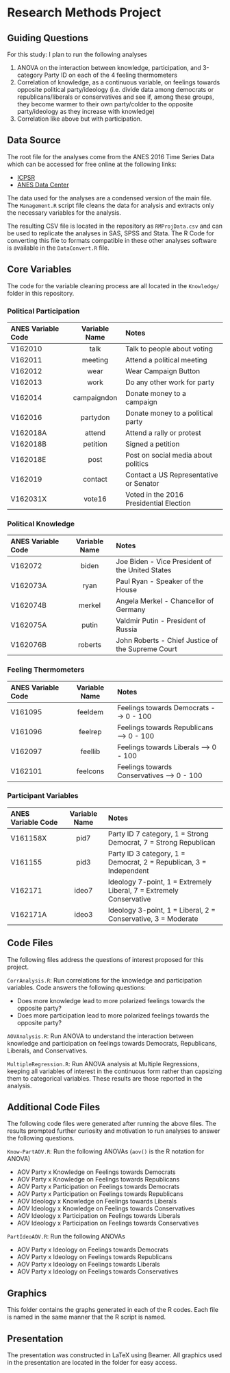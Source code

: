 # Research Methods Project

## Guiding Questions

For this study: I plan to run the following analyses   

1. ANOVA on the interaction between knowledge, participation, and 3-category Party ID on each of the 4 feeling thermometers  
2. Correlation of knowledge, as a continuous variable, on feelings towards opposite political party/ideology (i.e. divide data among democrats or republicans/liberals or conservatives and see if, among these groups, they become warmer to their own party/colder to the opposite party/ideology as they increase with knowledge)  
3. Correlation like above but with participation.

## Data Source

The root file for the analyses come from the ANES 2016 Time Series Data which can be accessed for free online at the following links:

- [ICPSR](https://www.icpsr.umich.edu/icpsrweb/ICPSR/studies/36824)
- [ANES Data Center](https://electionstudies.org/project/2016-time-series-study/)

The data used for the analyses are a condensed version of the main file. The `Management.R` script file cleans the data for analysis and extracts only the necessary variables for the analysis.

The resulting CSV file is located in the repository as `RMProjData.csv` and can be used to replicate the analyses in SAS, SPSS and Stata. The R Code for converting this file to formats compatible in these other analyses software is available in the `DataConvert.R` file.

## Core Variables

The code for the variable cleaning process are all located in the `Knowledge/` folder in this repository.

### Political Participation 

|ANES Variable Code| Variable Name| Notes|
|:-------------|:-----------:|:----------|
|V162010| talk| Talk to people about voting|
|V162011| meeting| Attend a political meeting|
|V162012| wear| Wear Campaign Button|
|V162013| work|Do any other work for party|
|V162014| campaigndon| Donate money to a campaign|
|V162016| partydon| Donate money to a political party|
|V162018A| attend| Attend a rally or protest|
|V162018B| petition| Signed a petition|
|V162018E| post| Post on social media about politics|
|V162019| contact| Contact a US Representative or Senator|
|V162031X| vote16| Voted in the 2016 Presidential Election|

### Political Knowledge

|ANES Variable Code| Variable Name| Notes|
|:-------------|:-----------:|:----------|
|V162072| biden| Joe Biden - Vice President of the United States|
|V162073A| ryan| Paul Ryan - Speaker of the House|
|V162074B| merkel| Angela Merkel - Chancellor of Germany|
|V162075A| putin| Valdmir Putin - President of Russia|
|V162076B| roberts| John Roberts - Chief Justice of the Supreme Court|

### Feeling Thermometers

|ANES Variable Code| Variable Name| Notes|
|:-------------|:-----------:|:----------|
|V161095| feeldem| Feelings towards Democrats --> 0 - 100|
|V161096| feelrep| Feelings towards Republicans --> 0 - 100|
|V162097| feellib| Feelings towards Liberals --> 0 - 100|
|V162101| feelcons| Feelings towards Conservatives --> 0 - 100|

### Participant Variables

|ANES Variable Code| Variable Name| Notes|
|:-------------|:-----------:|:----------|
|V161158X| pid7| Party ID 7 category, 1 = Strong Democrat, 7 = Strong Republican|
|V161155| pid3| Party ID 3 category, 1 = Democrat, 2 = Republican, 3 = Independent|
|V162171| ideo7| Ideology 7-point, 1 = Extremely Liberal, 7 = Extremely Conservative|
|V162171A| ideo3| Ideology 3-point, 1 = Liberal, 2 = Conservative, 3 = Moderate| 

## Code Files

The following files address the questions of interest proposed for this project. 

`CorrAnalysis.R`: Run correlations for the knowledge and participation variables. Code answers the following questions:

- Does more knowledge lead to more polarized feelings towards the opposite party?
- Does more participation lead to more polarized feelings towards the opposite party?

`AOVAnalysis.R`: Run ANOVA to understand the interaction between knowledge and participation on feelings towards Democrats, Republicans, Liberals, and Conservatives.

`MultipleRegression.R`: Run ANOVA analysis at Multiple Regressions, keeping all variables of interest in the continuous form rather than capsizing them to categorical variables. These results are those reported in the analysis.

## Additional Code Files

The following code files were generated after running the above files. The results prompted further curiosity and motivation to run analyses to answer the following questions.

`Know-PartAOV.R`: Run the following ANOVAs (`aov()` is the R notation for ANOVA)

- AOV Party x Knowledge on Feelings towards Democrats
- AOV Party x Knowledge on Feelings towards Republicans
- AOV Party x Participation on Feelings towards Democrats
- AOV Party x Participation on Feelings towards Republicans
- AOV Ideology x Knowledge on Feelings towards Liberals
- AOV Ideology x Knowledge on Feelings towards Conservatives
- AOV Ideology x Participation on Feelings towards Liberals
- AOV Ideology x Participation on Feelings towards Conservatives

`PartIdeoAOV.R`: Run the following ANOVAs

- AOV Party x Ideology on Feelings towards Democrats
- AOV Party x Ideology on Feelings towards Republicans
- AOV Party x Ideology on Feelings towards Liberals
- AOV Party x Ideology on Feelings towards Conservatives

## Graphics

This folder contains the graphs generated in each of the R codes. Each file is named in the same manner that the R script is named. 

## Presentation

The presentation was constructed in LaTeX using Beamer. All graphics used in the presentation are located in the folder for easy access.


